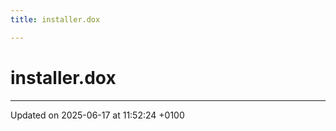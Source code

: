 ```yaml
---
title: installer.dox

---
```


# installer.dox








-------------------------------

Updated on 2025-06-17 at 11:52:24 +0100
